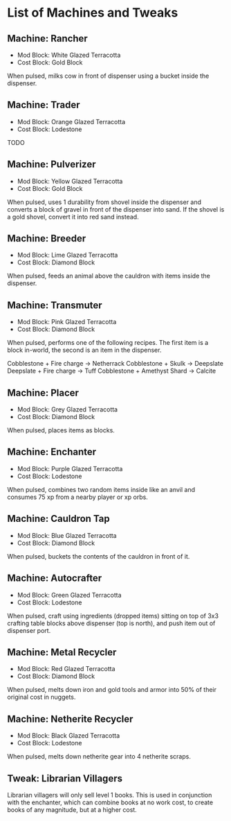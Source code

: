 # List of Machines and Tweaks

## Machine: Rancher
- Mod Block: White Glazed Terracotta
- Cost Block: Gold Block

When pulsed, milks cow in front of dispenser using a bucket inside the dispenser.

## Machine: Trader
- Mod Block: Orange Glazed Terracotta
- Cost Block: Lodestone

TODO

## Machine: Pulverizer
- Mod Block: Yellow Glazed Terracotta
- Cost Block: Gold Block

When pulsed, uses 1 durability from shovel inside the dispenser and converts a block of gravel in front of the dispenser into sand.
If the shovel is a gold shovel, convert it into red sand instead.

## Machine: Breeder
- Mod Block: Lime Glazed Terracotta
- Cost Block: Diamond Block

When pulsed, feeds an animal above the cauldron with items inside the dispenser.

## Machine: Transmuter
- Mod Block: Pink Glazed Terracotta
- Cost Block: Diamond Block

When pulsed, performs one of the following recipes. The first item is a block in-world, the second is an item in the dispenser.

Cobblestone + Fire charge    -> Netherrack
Cobblestone + Skulk          -> Deepslate
Deepslate   + Fire charge    -> Tuff
Cobblestone + Amethyst Shard -> Calcite

## Machine: Placer
- Mod Block: Grey Glazed Terracotta
- Cost Block: Diamond Block

When pulsed, places items as blocks.

## Machine: Enchanter
- Mod Block: Purple Glazed Terracotta
- Cost Block: Lodestone

When pulsed, combines two random items inside like an anvil and consumes 75 xp from a nearby player or xp orbs.

## Machine: Cauldron Tap
- Mod Block: Blue Glazed Terracotta
- Cost Block: Diamond Block

When pulsed, buckets the contents of the cauldron in front of it.

## Machine: Autocrafter
- Mod Block: Green Glazed Terracotta
- Cost Block: Lodestone

When pulsed, craft using ingredients (dropped items) sitting on top of 3x3 crafting table blocks above dispenser (top is north), and push item out of dispenser port.

## Machine: Metal Recycler
- Mod Block: Red Glazed Terracotta
- Cost Block: Diamond Block

When pulsed, melts down iron and gold tools and armor into 50% of their original cost in nuggets.

## Machine: Netherite Recycler
- Mod Block: Black Glazed Terracotta
- Cost Block: Lodestone

When pulsed, melts down netherite gear into 4 netherite scraps.

## Tweak: Librarian Villagers

Librarian villagers will only sell level 1 books. This is used in conjunction
with the enchanter, which can combine books at no work cost, to
create books of any magnitude, but at a higher cost.